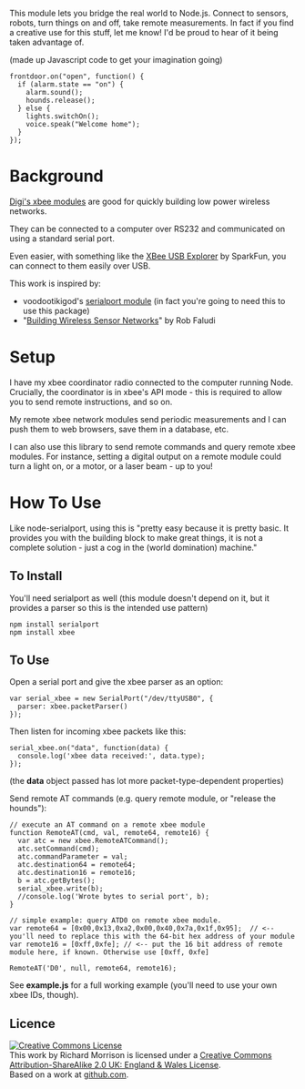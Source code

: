 This module lets you bridge the real world to Node.js.  Connect to sensors, robots, turn things on and off, take remote measurements.  In fact if you find a creative use for this stuff, let me know!  I'd be proud to hear of it being taken advantage of.

(made up Javascript code to get your imagination going)

    frontdoor.on("open", function() {
      if (alarm.state == "on") {
        alarm.sound();
        hounds.release();
      } else {
        lights.switchOn();
        voice.speak("Welcome home");
      }
    });

Background
==========

[Digi's xbee modules](http://www.digi.com/xbee) are good for quickly building low power wireless networks.

They can be connected to a computer over RS232 and communicated on using a standard serial port.

Even easier, with something like the [XBee USB Explorer](http://www.sparkfun.com/products/8687) by SparkFun, you can connect to them easily over USB.

This work is inspired by:

* voodootikigod's [serialport module](https://github.com/voodootikigod/node-serialport) (in fact you're going to need this to use this package)
* "[Building Wireless Sensor Networks](http://shop.oreilly.com/product/9780596807740.do)" by Rob Faludi

Setup
=====

I have my xbee coordinator radio connected to the computer running Node.  Crucially, the coordinator is in xbee's API mode - this is required to allow you to send remote instructions, and so on.

My remote xbee network modules send periodic measurements and I can push them to web browsers, save them in a database, etc.

I can also use this library to send remote commands and query remote xbee modules.  For instance, setting a digital output on a remote module could turn a light on, or a motor, or a laser beam - up to you!

How To Use
==========

Like node-serialport, using this is "pretty easy because it is pretty basic. It provides you with the building block to make great things, it is not a complete solution - just a cog in the (world domination) machine."

To Install
----------

You'll need serialport as well (this module doesn't depend on it, but it provides a parser so this is the intended use pattern)

    npm install serialport
    npm install xbee

To Use
------

Open a serial port and give the xbee parser as an option:

    var serial_xbee = new SerialPort("/dev/ttyUSB0", { 
      parser: xbee.packetParser()
    });

Then listen for incoming xbee packets like this:

    serial_xbee.on("data", function(data) {
      console.log('xbee data received:', data.type);    
    });

(the __data__ object passed has lot more packet-type-dependent properties)

Send remote AT commands (e.g. query remote module, or "release the hounds"):

    // execute an AT command on a remote xbee module
    function RemoteAT(cmd, val, remote64, remote16) {
      var atc = new xbee.RemoteATCommand();
      atc.setCommand(cmd);
      atc.commandParameter = val;
      atc.destination64 = remote64;
      atc.destination16 = remote16;
      b = atc.getBytes();
      serial_xbee.write(b);
      //console.log('Wrote bytes to serial port', b);
    }

    // simple example: query ATD0 on remote xbee module.
    var remote64 = [0x00,0x13,0xa2,0x00,0x40,0x7a,0x1f,0x95];  // <-- you'll need to replace this with the 64-bit hex address of your module
    var remote16 = [0xff,0xfe]; // <-- put the 16 bit address of remote module here, if known. Otherwise use [0xff, 0xfe]

    RemoteAT('D0', null, remote64, remote16);

See __example.js__ for a full working example (you'll need to use your own xbee IDs, though).

Licence
-------

<a rel="license" href="http://creativecommons.org/licenses/by-sa/2.0/uk/"><img alt="Creative Commons License" style="border-width:0" src="http://i.creativecommons.org/l/by-sa/2.0/uk/88x31.png" /></a><br />This work by <span xmlns:cc="http://creativecommons.org/ns#" property="cc:attributionName">Richard Morrison</span> is licensed under a <a rel="license" href="http://creativecommons.org/licenses/by-sa/2.0/uk/">Creative Commons Attribution-ShareAlike 2.0 UK: England &amp; Wales License</a>.<br />Based on a work at <a xmlns:dct="http://purl.org/dc/terms/" href="https://github.com/mozz100/node-xbee" rel="dct:source">github.com</a>.
